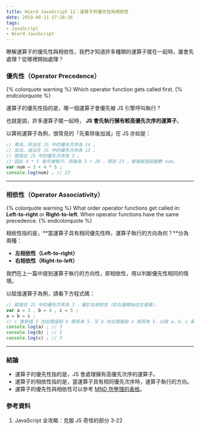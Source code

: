 ```yaml
---
title: Wierd JavaScript 12：運算子的優先性與相依性
date: 2019-08-11 17:28:16
tags:
- JavaScript
- Wierd JavaScript
---
```


瞭解運算子的優先性與相依性，我們才知道許多種類的運算子擺在一起時，誰會先處理？從哪裡開始處理？

<!-- more -->


### 優先性（Operator Precedence）

{% colorquote warning %}
Which operator function gets called first.
{% endcolorquote %}


運算子的優先性指的是，哪一個運算子會優先被 JS 引擎呼叫執行？

也就是說，許多運算子擺一起時， **JS 會先執行擁有較高優先次序的運算子**。

以算術運算子為例，很常見的「先乘除後加減」在 JS 亦如是：

```javascript
// 乘法、除法在 JS 中的優先次序為 14 。
// 加法、減法在 JS 中的優先次序為 13 。
// 賦值在 JS 中的優先次序為 3 。 
// 因此 4 * 5 會先被執行，而後為 3 + 20 ，得到 23 ，會後賦值給變數 num。
var num = 3 + 4 * 5 ; 
console.log(num) ; // 23
```

<hr>

### 相依性（Operator Associativity）

{% colorquote warning %}
What order operator functions get called in: **Left-to-right** or **Right-to-left**.
When operator functions have the same precedence. 
{% endcolorquote %}

相依性指的是，**當運算子具有相同優先性時，運算子執行的方向為何？**分為兩種：

* **左相依性（Left-to-right）**
* **右相依性（Right-to-left）**

我們在上一篇中提到運算子執行的方向性，即相依性，用以判斷優先性相同的情境。

以賦值運算子為例，請看下方程式碼：

```javascript
// 賦值在 JS 中的優先次序為 3 ，屬於右相依性（從右邊開始往左邊看）。 
var a = 3 , b = 4 , c = 5 ;
a = b = c ; 
// c 會將值 5 向左賦值給 b 使其為 5，又 b 向左賦值給 a 使其為 5，以致 a、b、c 最後的值都是 5。
console.log(a) ; // 5
console.log(b) ; // 5
console.log(c) ; // 5
```

<hr>

### 結論
* 運算子的優先性指的是，JS 會處理擁有高優先次序的運算子。
* 運算子的相依性指的是，當運算子具有相同優先次序時，運算子執行的方向。
* 運算子的優先性與相依性可以參考 [MND 所整理的表格](https://developer.mozilla.org/en-US/docs/Web/JavaScript/Reference/Operators/Operator_Precedence)。

### 參考資料
1. JavaScript 全攻略：克服 JS 奇怪的部分 3-22
